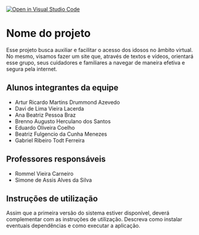 [![Open in Visual Studio Code](https://classroom.github.com/assets/open-in-vscode-c66648af7eb3fe8bc4f294546bfd86ef473780cde1dea487d3c4ff354943c9ae.svg)](https://classroom.github.com/online_ide?assignment_repo_id=7618597&assignment_repo_type=AssignmentRepo)
# Nome do projeto
  Esse projeto busca auxiliar e facilitar o acesso dos idosos no âmbito virtual. No mesmo, visamos fazer um site que, através de textos e vídeos, orientará esse grupo, seus cuidadores e familiares a navegar de maneira efetiva e segura pela internet. 

## Alunos integrantes da equipe

* Artur Ricardo Martins Drummond Azevedo
* Davi de Lima Vieira Lacerda
* Ana Beatriz Pessoa Braz
* Brenno Augusto Herculano dos Santos
* Eduardo Oliveira Coelho
* Beatriz Fulgencio da Cunha Menezes
* Gabriel Ribeiro Todt Ferreira

## Professores responsáveis

* Rommel Vieira Carneiro
* Simone de Assis Alves da Silva

## Instruções de utilização

Assim que a primeira versão do sistema estiver disponível, deverá complementar com as instruções de utilização. Descreva como instalar eventuais dependências e como executar a aplicação.
